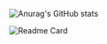 ![Anurag's GitHub stats](https://github-readme-stats.vercel.app/api?username=sethOxO1&show_icons=true&rank_icon=github&theme=white)

![Readme Card](https://github-readme-stats.vercel.app/api/pin/?username=prismOxO1&repo=ApsaraNightmare&theme=white)
